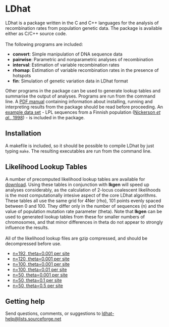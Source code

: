 # LDhat
LDhat is a package written in the C and C++ languages for the analysis of recombination rates from population genetic data. 
The package is available either as C/C++ source code. <br><br>
The following programs are included:

- <b>convert</b>: Simple manipulation of DNA sequence data
- <b>pairwise</b>: Parametric and nonparametric analyses of recombination
- <b>interval</b>: Estimation of variable recombination rates
- <b>rhomap</b>: Estimation of variable recombination rates in the presence of hotspots
- <b>fin</b>: Simulation of genetic variation data in LDhat format

Other programs in the package can be used to generate lookup tables and summarise the output of analyses. 
Programs are run from the command line. 
A [PDF manual](manual.pdf) containing information about installing, running and interpreting results from the package should be read before proceeding. 
An [example data set](Example) - LPL sequences from a Finnish population ([Nickerson <i>et al</i>., 1998](http://www.ncbi.nlm.nih.gov/pubmed/9662394)) - is included in the package.

Installation
------------

A makefile is included, so it should be possible to compile LDhat by just typing `make`. The resulting executables are run from the command line.

Likelihood Lookup Tables
------------------------

A number of precomputed likelihood lookup tables are available for [download](lk_files). 
Using these tables in conjunction with <b>lkgen</b> will speed up analyses considerably, as the calculation of 2-locus coalescent likelihoods is the most computationally intesive aspect of the core LDhat algorithms. 
These tables all use the same grid for 4Ner (rho), 101 points evenly spaced between 0 and 100. 
They differ only in the number of sequences (n) and the value of population mutation rate parameter (theta). 
Note that <b>lkgen</b> can be used to generated lookup tables from these for smaller numbers of chromosomes, and that minor differences in theta do not appear to strongly influence the results. 
<br><br>
All of the likelihood lookup files are gzip compressed, and should be decompressed before use.
<br>
- [n=192, theta=0.001 per site](lk_files/lk_n192_t0.001.gz)
- [n=120, theta=0.001 per site](lk_files/lk_n120_t0.001.gz)
- [n=100, theta=0.001 per site](lk_files/lk_n100_t0.001.gz)
- [n=100, theta=0.01 per site](lk_files/lk_n100_t0.01.gz)
- [n=50, theta=0.001 per site](lk_files/lk_n50_t0.001.gz)
- [n=50, theta=0.1 per site](lk_files/lk_n50_t0.1.gz)
- [n=50, theta=0.5 per site](lk_files/lk_n50_t0.5.gz)

Getting help
------------

Send questions, comments, or suggestions to ldhat-help@lists.sourceforge.net

